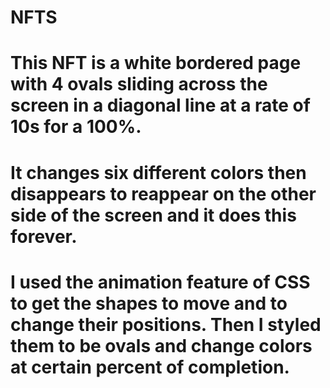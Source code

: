 # NFTS
# This NFT is a white bordered page with 4 ovals sliding across the screen in a diagonal line at a rate of 10s for a 100%.
# It changes six different colors then disappears to reappear on the other side of the screen and it does this forever. 
# I used the animation feature of CSS to get the shapes to move and to change their positions. Then I styled them to be ovals and change colors at certain percent of completion.
